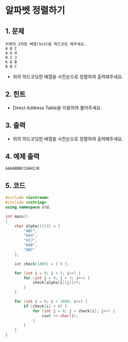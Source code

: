 # 알파벳 정렬하기

## 1. 문제

```
아래의 2차원 배열(5x3)을 하드코딩 해주세요.
A B C
A G H
H I J
K A B
A B C
```

- 위의 하드코딩한 배열을 사전순으로 정렬하여 출력해주세요.

## 2. 힌트
- Direct Address Table을 이용하여 풀어주세요.

## 3. 출력

- 위의 하드코딩한 배열을 사전순으로 정렬하여 출력해주세요.

## 4. 예제 출력
```
AAAABBBCCGHHIJK
```

## 5. 코드

```c++
#include <iostream>
#include <cstring>
using namespace std;

int main()
{
    char alpha[5][4] = {
        "ABC",
        "AGH",
        "HIJ",
        "KAB",
        "ABC"
    };

    int check[1000] = { 0 };

    for (int i = 0; i < 5; i++) {
        for (int j = 0; j < 3; j++) {
            check[alpha[i][j]]++;
        }
    }

    for (int i = 0; i < 1000; i++) {
        if (check[i] > 0) {
            for (int j = 0; j < check[i]; j++) {
                cout << char(i);
            }
        }
    }
}
```
